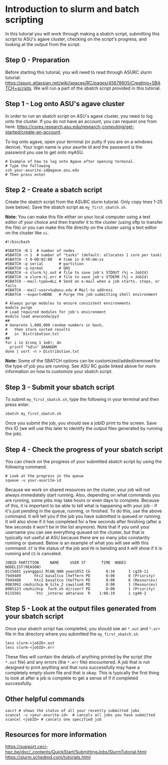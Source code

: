 # Introduction to slurm and batch scripting
In this tutorial you will work through making a sbatch script, submitting this script to ASU's agave cluster, checking on the script's progress, and looking at the output from the script.

## Step 0 - Preparation
Before starting this tutorial, you will need to read through ASURC slurm tutorial: https://asurc.atlassian.net/wiki/spaces/RC/pages/45678605/Creating+SBATCH+scripts. We will run a part of the sbatch script provided in this tutorial.

## Step 1 - Log onto ASU's agave cluster
In order to run an sbatch script on ASU's agave cluster, you need to log onto the cluster. If you do not have an account, you can request one from here: https://cores.research.asu.edu/research-computing/get-started/create-an-account.

To log onto agave, open your terminal (or putty if you are on a windows device). Your login name is your asurite id and the password is the password you use to get onto myASU.

```
# Example of how to log onto Agave after opening terminal.
# Type the following
ssh your-asurite-id@agave.asu.edu
# Then press enter
```

## Step 2 - Create a sbatch script
Create the sbatch script from the ASURC slurm tutorial. Only copy lines 1-25 (see below). Save the sbatch script as `my_first_sbatch.sh`.

**Note:** You can make this file either on your local computer using a text editor of your choice and then transfer it to the cluster (using sftp to transfer the file) *or* you can make this file directly on the cluster using a text editor on the cluster like `vi`.

```
#!/bin/bash

#SBATCH -N 1  # number of nodes
#SBATCH -n 1  # number of "tasks" (default: allocates 1 core per task)
#SBATCH -t 0-00:02:00   # time in d-hh:mm:ss
#SBATCH -p serial       # partition
#SBATCH -q normal       # QOS
#SBATCH -o slurm.%j.out # file to save job's STDOUT (%j = JobId)
#SBATCH -e slurm.%j.err # file to save job's STDERR (%j = JobId)
#SBATCH --mail-type=ALL # Send an e-mail when a job starts, stops, or fails
#SBATCH --mail-user=%u@asu.edu # Mail-to address
#SBATCH --export=NONE   # Purge the job-submitting shell environment

# Always purge modules to ensure consistent environments
module purge    
# Load required modules for job's environment
module load anaconda/py3
##
# Generate 1,000,000 random numbers in bash,
#   then store sorted results
#   in `Distribution.txt`
##
for i in $(seq 1 1e6); do
  printf "%d\n" $RANDOM
done | sort -n > Distribution.txt
```

**Note:** Some of the SBATCH options can be customized/added/removed for the type of job you are running. See ASU RC guide linked above for more information on how to customize your sbatch script.

## Step 3 - Submit your sbatch script
To submit `my_first_sbatch.sh`, type the following in your terminal and then press enter.

```
sbatch my_first_sbatch.sh
```

Once you submit the job, you should see a jobID print to the screen. Save this ID (we will use this later to identify the output files generated by running the job).

## Step 4 - Check the progress of your sbatch script
You can check on the progress of your submitted sbatch script by using the following command.

```
# Look at the progress in the queue
squeue -u your-asurite-id
```

Because we work on shared resources on the cluster, your job will not always immediately start running. Also, depending on what commands you are running, some jobs may take hours or even days to complete. Because of this, it is important to be able to tell what is happening with your job - if it's just pending in the queue, running, or finished. To do this, use the above command. It will tell you if the job you have submitted is queued or running. It will also show if it has completed for a few seconds after finishing (after a few seconds it won’t be in the list anymore). Note that if you omit your username you can see everything queued on the cluster, but that is typically not useful at ASU because there are so many jobs constantly running or queued. Below is an example of what you will see with this command. `ST` is the status of the job and `PD` is bending and `R` will show if it is running and `CG` is canceled.

```
JOBID PARTITION     NAME     USER ST       TIME  NODES NODELIST(REASON)
8115681 yyanggpu1 RCAN_HAN ywan1053 CG       0:16      1 cg20-11
7949489      htc2 basaltco lheffern PD       0:00      8 (Priority)
7949488      htc2 basaltco lheffern PD       0:00      8 (Resources)
8083092 cmuhichcp W_Site_2 sawilso6 PD       0:00      1 (Resources)
8085123 cmuhichcp  far0.sh djriver7 PD       0:00      1 (Priority)
8115501       htc _interac amtarave  R    1:06:19      1 cg40-2
```

## Step 5 - Look at the output files generated from your sbatch script
Once your sbatch script has completed, you should see an `*.out` and `*.err` file in the directory where you submitted the `my_first_sbatch.sh`.

```
less slurm-<jobID>.out
less slurm-<jobID>.err
```

These files will contain the details of anything printed by the script (the `*.out` file) and any errors (the `*.err` file) encountered. A job that is not designed to print anything and that runs successfully may have a completely empty slurm file and that is okay. This is typically the first thing to look at after a job is complete to get a sense of if it completed successfully.


## Other helpful commands

```
sacct # shows the status of all your recently submitted jobs
scancel -u <your-asurite-id>  # cancels all jobs you have submitted
scancel <jobID> # cancels one specified job
```

## Resources for more information
https://support.ceci-hpc.be/doc/_contents/QuickStart/SubmittingJobs/SlurmTutorial.html
https://slurm.schedmd.com/tutorials.html

